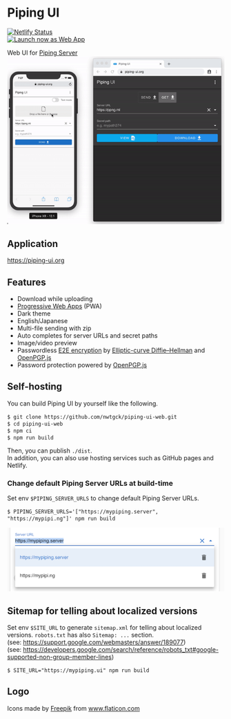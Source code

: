 # Piping UI
[![Netlify Status](https://api.netlify.com/api/v1/badges/7c9ee3e6-ade3-4032-bac0-3a3ed25ae3e6/deploy-status)](https://app.netlify.com/sites/piping-ui/deploys)  
<a href="https://piping-ui.org"><img src="https://user-images.githubusercontent.com/9122190/28998409-c5bf7362-7a00-11e7-9b63-db56694522e7.png" alt="Launch now as Web App" height="48"></a>

Web UI for [Piping Server](https://github.com/nwtgck/piping-server)  
![Piping UI - iPhone to UI](doc_assets/iphone-to-ui.gif)

## Application
<https://piping-ui.org>

## Features

- Download while uploading
- [Progressive Web Apps](https://developers.google.com/web/progressive-web-apps) (PWA)
- Dark theme
- English/Japanese
- Multi-file sending with zip
- Auto completes for server URLs and secret paths
- Image/video preview
- Passwordless [E2E encryption] by [Elliptic-curve Diffie–Hellman] and [OpenPGP.js]
- Password protection powered by [OpenPGP.js]

## Self-hosting

You can build Piping UI by yourself like the following.

```console
$ git clone https://github.com/nwtgck/piping-ui-web.git
$ cd piping-ui-web
$ npm ci
$ npm run build
```

Then, you can publish `./dist`.  
In addition, you can also use hosting services such as GitHub pages and Netlify.

### Change default Piping Server URLs at build-time

Set env `$PIPING_SERVER_URLS` to change default Piping Server URLs.

```console
$ PIPING_SERVER_URLS='["https://mypiping.server", "https://mypipi.ng"]' npm run build
```

![Build-time Piping Server URLs](doc_assets/build-time-piping-server-urls.png)

## Sitemap for telling about localized versions

Set env `$SITE_URL` to generate `sitemap.xml` for telling about localized versions. `robots.txt` has also `Sitemap: ...` section.  
(see: <https://support.google.com/webmasters/answer/189077>)  
(see: <https://developers.google.com/search/reference/robots_txt#google-supported-non-group-member-lines>)

```console
$ SITE_URL="https://mypiping.ui" npm run build
```

## Logo
<div>Icons made by <a href="https://www.flaticon.com/authors/freepik" title="Freepik">Freepik</a> from <a href="https://www.flaticon.com/" title="Flaticon">www.flaticon.com</a></div>

[E2E encryption]: https://en.wikipedia.org/wiki/End-to-end_encryption
[Elliptic-curve Diffie–Hellman]: https://en.wikipedia.org/wiki/Elliptic-curve_Diffie%E2%80%93Hellman
[OpenPGP.js]: https://github.com/openpgpjs/openpgpjs
